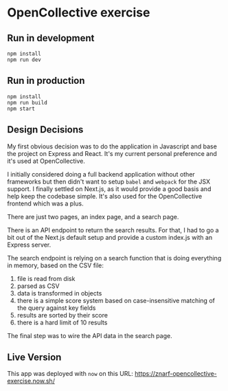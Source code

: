 # OpenCollective exercise

## Run in development

```
npm install
npm run dev
```

## Run in production

```
npm install
npm run build
npm start
```

## Design Decisions

My first obvious decision was to do the application in Javascript and base the project on Express and React. It's my current personal preference and it's used at OpenCollective.

I initially considered doing a full backend application without other frameworks but then didn't want to setup `babel` and `webpack` for the JSX support. I finally settled on Next.js, as it would provide a good basis and help keep the codebase simple. It's also used for the OpenCollective frontend which was a plus.

There are just two pages, an index page, and a search page.

There is an API endpoint to return the search results. For that, I had to go a bit out of the Next.js default setup and provide a custom index.js with an Express server.

The search endpoint is relying on a search function that is doing everything in memory, based on the CSV file:

1. file is read from disk
2. parsed as CSV
3. data is transformed in objects
4. there is a simple score system based on case-insensitive matching of the query against key fields
5. results are sorted by their score
6. there is a hard limit of 10 results

The final step was to wire the API data in the search page.

## Live Version

This app was deployed with `now` on this URL: https://znarf-opencollective-exercise.now.sh/
